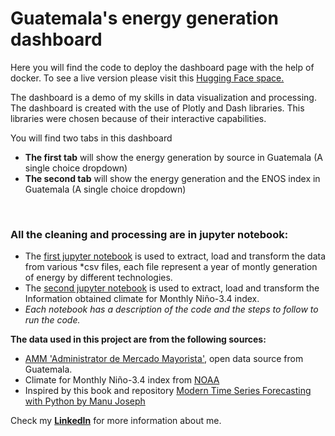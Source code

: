 # Guatemala's energy generation dashboard

Here you will find the code to deploy the dashboard page with the help of docker. To see a live 
version please visit this [Hugging Face space.](https://huggingface.co/spaces/edmiranda2301/Energy_gt_demo)

The dashboard is a demo of my skills in data visualization and processing. The dashboard is created with 
the use of Plotly and Dash libraries. This libraries were chosen because of their interactive capabilities.

You will find two tabs in this dashboard
* **The first tab** will show the energy generation by 
  source in Guatemala (A single choice dropdown)
* **The second tab** will show the energy generation and 
  the ENOS index in Guatemala (A single choice dropdown)


<br>

###  **All the cleaning and processing are in jupyter notebook:**
* The [first jupyter notebook](Data_process/Energy_demand_gt.ipynb) is used to extract, load and transform the data from various *csv files, each file represent a year of montly generation of energy by different technologies.
* The [second jupyter notebook](Data_process/Climate.ipynb) is used to extract, load and transform the Information obtained climate for Monthly Niño-3.4 index.
* *Each notebook has a description of the code and the steps to follow to run the code.*

**The data used in this project are from the following sources:**
* [AMM 'Administrator de Mercado Mayorista'](https://reportesbi.amm.org.gt), open data source from Guatemala.
*  Climate for Monthly Niño-3.4 index from [NOAA]( https://origin.cpc.ncep.noaa.gov/products/analysis_monitoring/ensostuff/detrend.nino34.ascii.txt)
* Inspired by this book and repository [Modern Time Series Forecasting with Python by Manu Joseph](https://github.com/PacktPublishing/Modern-Time-Series-Forecasting-with-Python)

Check my [**LinkedIn**](http://www.linkedin.com/in/edgar-enrique-miranda-sandoval-a0731294) for more information about me.